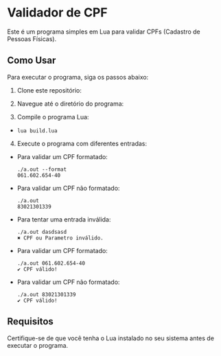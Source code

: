 # Validador de CPF

Este é um programa simples em Lua para validar CPFs (Cadastro de Pessoas Físicas).

## Como Usar

Para executar o programa, siga os passos abaixo:

1. Clone este repositório:


2. Navegue até o diretório do programa:


3. Compile o programa Lua:
- ```
  lua build.lua
  ```

4. Execute o programa com diferentes entradas:

- Para validar um CPF formatado:
  ```
  ./a.out --format
  061.602.654-40
  ```

- Para validar um CPF não formatado:
  ```
  ./a.out
  83021301339
  ```

- Para tentar uma entrada inválida:
  ```
  ./a.out dasdsasd
  ✖ CPF ou Parametro inválido.
  ```

- Para validar um CPF formatado:
  ```
  ./a.out 061.602.654-40
  ✔ CPF válido!
  ```

- Para validar um CPF não formatado:
  ```
  ./a.out 83021301339
  ✔ CPF válido!
  ```

## Requisitos

Certifique-se de que você tenha o Lua instalado no seu sistema antes de executar o programa.

